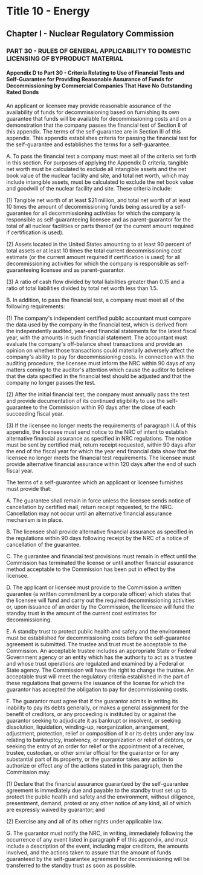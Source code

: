 
# Title 10 - Energy
## Chapter I - Nuclear Regulatory Commission
### PART 30 - RULES OF GENERAL APPLICABILITY TO DOMESTIC LICENSING OF BYPRODUCT MATERIAL
#### Appendix D to Part 30 - Criteria Relating to Use of Financial Tests and Self-Guarantee for Providing Reasonable Assurance of Funds for Decommissioning by Commercial Companies That Have No Outstanding Rated Bonds

An applicant or licensee may provide reasonable assurance of the availability of funds for decommissioning based on furnishing its own guarantee that funds will be available for decommissioning costs and on a demonstration that the company passes the financial test of Section II of this appendix. The terms of the self-guarantee are in Section III of this appendix. This appendix establishes criteria for passing the financial test for the self-guarantee and establishes the terms for a self-guarantee.

A. To pass the financial test a company must meet all of the criteria set forth in this section. For purposes of applying the Appendix D criteria, tangible net worth must be calculated to exclude all intangible assets and the net book value of the nuclear facility and site, and total net worth, which may include intangible assets, must be calculated to exclude the net book value and goodwill of the nuclear facility and site. These criteria include:

(1) Tangible net worth of at least $21 million, and total net worth of at least 10 times the amount of decommissioning funds being assured by a self-guarantee for all decommissioning activities for which the company is responsible as self-guaranteeing licensee and as parent-guarantor for the total of all nuclear facilities or parts thereof (or the current amount required if certification is used).

(2) Assets located in the United States amounting to at least 90 percent of total assets or at least 10 times the total current decommissioning cost estimate (or the current amount required if certification is used) for all decommissioning activities for which the company is responsible as self-guaranteeing licensee and as parent-guarantor.

(3) A ratio of cash flow divided by total liabilities greater than 0.15 and a ratio of total liabilities divided by total net worth less than 1.5.

B. In addition, to pass the financial test, a company must meet all of the following requirements:

(1) The company's independent certified public accountant must compare the data used by the company in the financial test, which is derived from the independently audited, year-end financial statements for the latest fiscal year, with the amounts in such financial statement. The accountant must evaluate the company's off-balance sheet transactions and provide an opinion on whether those transactions could materially adversely affect the company's ability to pay for decommissioning costs. In connection with the auditing procedure, the licensee must inform the NRC within 90 days of any matters coming to the auditor's attention which cause the auditor to believe that the data specified in the financial test should be adjusted and that the company no longer passes the test.

(2) After the initial financial test, the company must annually pass the test and provide documentation of its continued eligibility to use the self-guarantee to the Commission within 90 days after the close of each succeeding fiscal year.

(3) If the licensee no longer meets the requirements of paragraph II.A of this appendix, the licensee must send notice to the NRC of intent to establish alternative financial assurance as specified in NRC regulations. The notice must be sent by certified mail, return receipt requested, within 90 days after the end of the fiscal year for which the year end financial data show that the licensee no longer meets the financial test requirements. The licensee must provide alternative financial assurance within 120 days after the end of such fiscal year.

The terms of a self-guarantee which an applicant or licensee furnishes must provide that:

A. The guarantee shall remain in force unless the licensee sends notice of cancellation by certified mail, return receipt requested, to the NRC. Cancellation may not occur until an alternative financial assurance mechanism is in place.

B. The licensee shall provide alternative financial assurance as specified in the regulations within 90 days following receipt by the NRC of a notice of cancellation of the guarantee.

C. The guarantee and financial test provisions must remain in effect until the Commission has terminated the license or until another financial assurance method acceptable to the Commission has been put in effect by the licensee.

D. The applicant or licensee must provide to the Commission a written guarantee (a written commitment by a corporate officer) which states that the licensee will fund and carry out the required decommissioning activities or, upon issuance of an order by the Commission, the licensee will fund the standby trust in the amount of the current cost estimates for decommissioning.

E. A standby trust to protect public health and safety and the environment must be established for decommissioning costs before the self-guarantee agreement is submitted. The trustee and trust must be acceptable to the Commission. An acceptable trustee includes an appropriate State or Federal Government agency or an entity which has the authority to act as a trustee and whose trust operations are regulated and examined by a Federal or State agency. The Commission will have the right to change the trustee. An acceptable trust will meet the regulatory criteria established in the part of these regulations that governs the issuance of the license for which the guarantor has accepted the obligation to pay for decommissioning costs.

F. The guarantor must agree that if the guarantor admits in writing its inability to pay its debts generally, or makes a general assignment for the benefit of creditors, or any proceeding is instituted by or against the guarantor seeking to adjudicate it as bankrupt or insolvent, or seeking dissolution, liquidation, winding-up, reorganization, arrangement, adjustment, protection, relief or composition of it or its debts under any law relating to bankruptcy, insolvency, or reorganization or relief of debtors, or seeking the entry of an order for relief or the appointment of a receiver, trustee, custodian, or other similar official for the guarantor or for any substantial part of its property, or the guarantor takes any action to authorize or effect any of the actions stated in this paragraph, then the Commission may:

(1) Declare that the financial assurance guaranteed by the self-guarantee agreement is immediately due and payable to the standby trust set up to protect the public health and safety and the environment, without diligence, presentment, demand, protest or any other notice of any kind, all of which are expressly waived by guarantor; and

(2) Exercise any and all of its other rights under applicable law.

G. The guarantor must notify the NRC, in writing, immediately following the occurrence of any event listed in paragraph F of this appendix, and must include a description of the event, including major creditors, the amounts involved, and the actions taken to assure that the amount of funds guaranteed by the self-guarantee agreement for decommissioning will be transferred to the standby trust as soon as possible.
